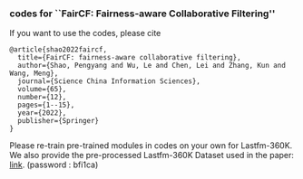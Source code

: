 ### codes for ``FairCF: Fairness-aware Collaborative Filtering''<br>
If you want to use the codes, please cite 
```
@article{shao2022faircf,
  title={FairCF: fairness-aware collaborative filtering},
  author={Shao, Pengyang and Wu, Le and Chen, Lei and Zhang, Kun and Wang, Meng},
  journal={Science China Information Sciences},
  volume={65},
  number={12},
  pages={1--15},
  year={2022},
  publisher={Springer}
}
```

Please re-train pre-trained modules in codes on your own for Lastfm-360K. 
We also provide the pre-processed Lastfm-360K Dataset used in the paper: [link](https://www.jianguoyun.com/p/DVEqyRkQuKzlChiNy_UEIAA). 
(password : bfi1ca)
